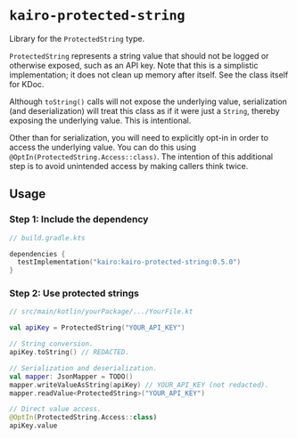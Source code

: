 # `kairo-protected-string`

Library for the `ProtectedString` type.

`ProtectedString` represents a string value that should not be logged or otherwise exposed, such as an API key.
Note that this is a simplistic implementation; it does not clean up memory after itself.
See the class itself for KDoc.

Although `toString()` calls will not expose the underlying value,
serialization (and deserialization) will treat this class as if it were just a `String`,
thereby exposing the underlying value.
This is intentional.

Other than for serialization,
you will need to explicitly opt-in in order to access the underlying value.
You can do this using `@OptIn(ProtectedString.Access::class)`.
The intention of this additional step is to avoid unintended access
by making callers think twice.

## Usage

### Step 1: Include the dependency

```kotlin
// build.gradle.kts

dependencies {
  testImplementation("kairo:kairo-protected-string:0.5.0")
}
```

### Step 2: Use protected strings

```kotlin
// src/main/kotlin/yourPackage/.../YourFile.kt

val apiKey = ProtectedString("YOUR_API_KEY")

// String conversion.
apiKey.toString() // REDACTED.

// Serialization and deserialization.
val mapper: JsonMapper = TODO()
mapper.writeValueAsString(apiKey) // YOUR_API_KEY (not redacted).
mapper.readValue<ProtectedString>("YOUR_API_KEY")

// Direct value access.
@OptIn(ProtectedString.Access::class)
apiKey.value
```
